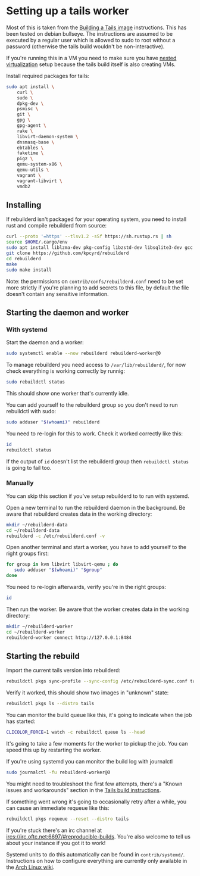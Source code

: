 # Setting up a tails worker

Most of this is taken from the [Building a Tails
image](https://tails.boum.org/contribute/build/) instructions. This has been
tested on debian bullseye. The instructions are assumed to be executed by a
regular user which is allowed to sudo to root without a password (otherwise the
tails build wouldn't be non-interactive).

If you're running this in a VM you need to make sure you have [nested
virtualization](https://pve.proxmox.com/wiki/Nested_Virtualization) setup
because the tails build itself is also creating VMs.

Install required packages for tails:

```sh
sudo apt install \
    curl \
    sudo \
    dpkg-dev \
    psmisc \
    git \
    gpg \
    gpg-agent \
    rake \
    libvirt-daemon-system \
    dnsmasq-base \
    ebtables \
    faketime \
    pigz \
    qemu-system-x86 \
    qemu-utils \
    vagrant \
    vagrant-libvirt \
    vmdb2
```

## Installing

If rebuilderd isn't packaged for your operating system, you need to install
rust and compile rebuilderd from source:

```sh
curl --proto '=https' --tlsv1.2 -sSf https://sh.rustup.rs | sh
source $HOME/.cargo/env
sudo apt install liblzma-dev pkg-config libzstd-dev libsqlite3-dev gcc
git clone https://github.com/kpcyrd/rebuilderd
cd rebuilderd
make
sudo make install
```

Note: the permissions on `contrib/confs/rebuilderd.conf` need to be set more
strictly if you're planning to add secrets to this file, by default the file
doesn't contain any sensitive information.

## Starting the daemon and worker

### With systemd

Start the daemon and a worker:

```sh
sudo systemctl enable --now rebuilderd rebuilderd-worker@0
```

To manage rebuilderd you need access to `/var/lib/rebuilderd/`, for now
check everything is working correctly by runnig:

```sh
sudo rebuildctl status
```

This should show one worker that's currently idle.

You can add yourself to the rebuilderd group so you don't need to run
rebuildctl with sudo:

```sh
sudo adduser "$(whoami)" rebuilderd
```

You need to re-login for this to work. Check it worked correctly like this:

```sh
id
rebuildctl status
```

If the output of `id` doesn't list the rebuilderd group then `rebuildctl
status` is going to fail too.

### Manually

You can skip this section if you've setup rebuilderd to to run with systemd.

Open a new terminal to run the rebuilderd daemon in the background. Be aware
that rebuilderd creates data in the working directory:

```sh
mkdir ~/rebuilderd-data
cd ~/rebuilderd-data
rebuilderd -c /etc/rebuilderd.conf -v
```

Open another terminal and start a worker, you have to add yourself to the right
groups first:

```sh
for group in kvm libvirt libvirt-qemu ; do
   sudo adduser "$(whoami)" "$group"
done
```

You need to re-login afterwards, verify you're in the right groups:

```sh
id
```

Then run the worker. Be aware that the worker creates data in the working
directory:

```sh
mkdir ~/rebuilderd-worker
cd ~/rebuilderd-worker
rebuilderd-worker connect http://127.0.0.1:8484
```

## Starting the rebuild

Import the current tails version into rebuilderd:

```sh
rebuildctl pkgs sync-profile --sync-config /etc/rebuilderd-sync.conf tails
```

Verify it worked, this should show two images in "unknown" state:

```sh
rebuildctl pkgs ls --distro tails
```

You can monitor the build queue like this, it's going to indicate when the job has started:

```sh
CLICOLOR_FORCE=1 watch -c rebuildctl queue ls --head
```

It's going to take a few moments for the worker to pickup the job. You can
speed this up by restarting the worker.

If you're using systemd you can monitor the build log with journalctl

```sh
sudo journalctl -fu rebuilderd-worker@0
```

You might need to troubleshoot the first few attempts, there's a "Known issues
and workarounds" section in the [Tails build
instructions](https://tails.boum.org/contribute/build/).

If something went wrong it's going to occasionally retry after a while, you can
cause an immediate requeue like this:

```sh
rebuildctl pkgs requeue --reset --distro tails
```

If you're stuck there's an irc channel at
<ircs://irc.oftc.net:6697/#reproducible-builds>. You're also welcome to tell us
about your instance if you got it to work!

Systemd units to do this automatically can be found in `contrib/systemd/`.
Instructions on how to configure everything are currently only available in the
[Arch Linux wiki](https://wiki.archlinux.org/title/Rebuilderd).
